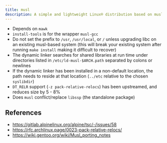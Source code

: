 ```yaml
---
title: musl
description: A simple and lightweight Linux® distribution based on musl libc and toybox
---
```


- Depends on `mawk`
- `install-tools` is for the wrapper `musl-gcc`
- Do not set the prefix to `/usr`, `/usr/local`, or `/` unless upgrading libc on an existing musl-based system (this will break your existing system after running `make install` making it difficult to recover)
- The dynamic linker searches for shared libraries at run time under directories listed in `/etc/ld-musl-$ARCH.path` separated by colons or newlines
- If the dynamic linker has been installed in a non-default location, the path needs to reside at that location (`../etc` relative to the chosen `syslibdir`)
- `DT_RELR` support (`-z pack-relative-relocs`) has been upstreamed, and reduces size by 5 - 8%
- Does `musl` conflict/replace `libssp` (the standalone package)

## References
- https://gitlab.alpinelinux.org/alpine/tsc/-/issues/58
- https://rfc.archlinux.page/0023-pack-relative-relocs/
- https://wiki.gentoo.org/wiki/Musl_porting_notes
